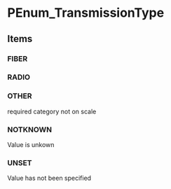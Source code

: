 # PEnum_TransmissionType


<!-- end of short definition -->
## Items

### FIBER


### RADIO


### OTHER
required category not on scale

### NOTKNOWN
Value is unkown

### UNSET
Value has not been specified
